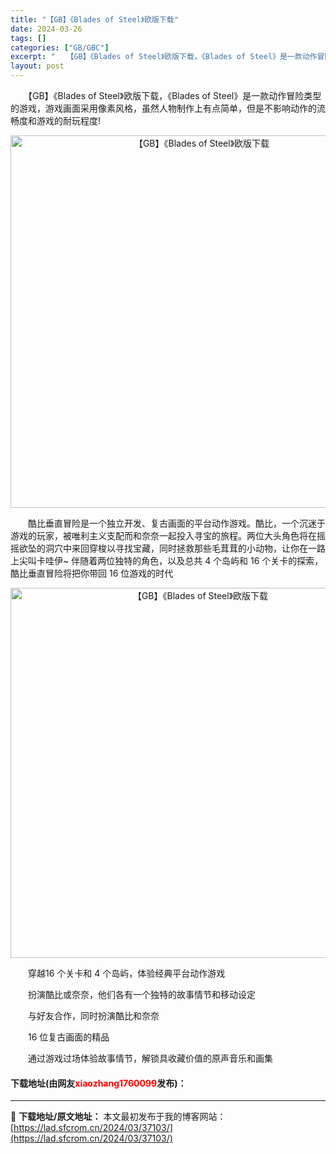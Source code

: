 ```yaml
---
title: "【GB】《Blades of Steel》欧版下载"
date: 2024-03-26
tags: []
categories: ["GB/GBC"]
excerpt: "　　【GB】《Blades of Steel》欧版下载，《Blades of Steel》是一款动作冒险类型的游戏，游戏画面采用像素风格，虽然人物制作上有点简单，但是不影响动作的流畅度和游戏的耐玩程度! 　　酷比垂直冒险是一个独立开发、复古画面的平台动作游戏。酷比，一个沉迷于游戏的玩家，被唯利主义支&hellip;"
layout: post
---
```


 <p>　　【GB】《Blades of Steel》欧版下载，《Blades of Steel》是一款动作冒险类型的游戏，游戏画面采用像素风格，虽然人物制作上有点简单，但是不影响动作的流畅度和游戏的耐玩程度!</p> <p align="center"><img align="" border="0" src="https://lad.sfcrom.cn/wp-content/uploads/2024/03/20240326_66027eefe99dd.png" width="596" alt="【GB】《Blades of Steel》欧版下载" /></p> <p>　　酷比垂直冒险是一个独立开发、复古画面的平台动作游戏。酷比，一个沉迷于游戏的玩家，被唯利主义支配而和奈奈一起投入寻宝的旅程。两位大头角色将在摇摇欲坠的洞穴中来回穿梭以寻找宝藏，同时拯救那些毛茸茸的小动物，让你在一路上尖叫卡哇伊~ 伴随着两位独特的角色，以及总共 4 个岛屿和 16 个关卡的探索，酷比垂直冒险将把你带回 16 位游戏的时代</p> <p align="center"><img align="" border="0" src="https://lad.sfcrom.cn/wp-content/uploads/2024/03/20240326_66027ef07867a.png" width="592" alt="【GB】《Blades of Steel》欧版下载" /></p> <p>　　穿越16 个关卡和 4 个岛屿，体验经典平台动作游戏</p> <p>　　扮演酷比或奈奈，他们各有一个独特的故事情节和移动设定</p> <p>　　与好友合作，同时扮演酷比和奈奈</p> <p>　　16 位复古画面的精品</p> <p>　　通过游戏过场体验故事情节，解锁具收藏价值的原声音乐和画集</p> <p><h4>下载地址(由网友<font color="red">xiaozhang1760099</font>发布)：</h4></p> 

---
📖 **下载地址/原文地址：** 本文最初发布于我的博客网站：[https://lad.sfcrom.cn/2024/03/37103/](https://lad.sfcrom.cn/2024/03/37103/)
